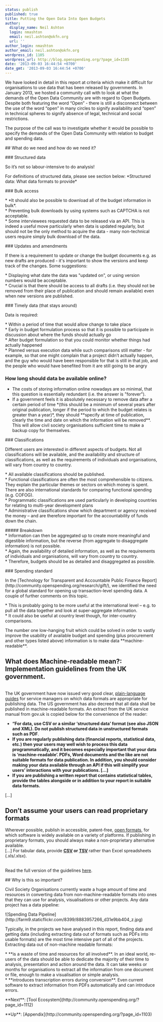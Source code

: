 ```yaml
---
status: publish
published: true
title: Putting the Open Data Into Open Budgets
author:
  display_name: Neil Ashton
  login: nmashton
  email: neil.ashton@okfn.org
  url: ''
author_login: nmashton
author_email: neil.ashton@okfn.org
wordpress_id: 1105
wordpress_url: http://blog.openspending.org/?page_id=1105
date: '2013-09-03 16:44:54 +0700'
date_gmt: '2013-09-03 16:44:54 +0700'
---
```

<p>We have looked in detail in this report at criteria which make it difficult for organisations to use data that has been released by governments.  In January 2013, we hosted a community call with to look at what the demands of the Open Data Community are with regard to Open Budgets. Despite both featuring the word “Open” - there is still a disconnect between the use of the word “open” in many circles to signify availability and “open” in technical spheres to signify absence of legal, technical and social restrictions. </p>
<p>The purpose of the call was to investigate whether it would be possible to specify the demands of the Open Data Community with relation to budget and spending data. </p>
<p>## What do we need and how do we need it? </p>
<p>### Structured data</p>
<p>So it’s not so labour-intensive to do analysis!</p>
<p>For definitions of structured data, please see section below: *Structured data: What data formats to provide* </p>
<p>### Bulk access </p>
<p>* *It should also be possible to download all of the budget information in bulk*.<br />
* Preventing bulk downloads by using systems such as CAPTCHA is not acceptable.<br />
* Some interviewees requested data to be released via an API. This is indeed a useful move particularly when data is updated regularly, but should not be the only method to acquire the data - many non-technical users require simply bulk download of the data.</p>
<p>### Updates and amendments</p>
<p>If there is a requirement to update or change the budget documents e.g. as new drafts are produced - it's important to show the versions and keep track of the changes. Some suggestions: </p>
<p>* Displaying what date the data was "updated on", or using version numbers would be acceptable.<br />
* Crucial is that there should be access to all drafts (i.e. they should not be removed from their place of publication and should remain available) even when new versions are published.</p>
<p>### Timely data (that stays around)</p>
<p>Data is required: </p>
<p>* Within a period of time that would allow change to take place<br />
* Early in budget formulation process so that it is possible to participate in discussion about where the funds should actually go<br />
* After budget formulation so that you could monitor whether things had actually happened<br />
* Planned versus execution data while such comparisons still matter - for example, so that one might complain that a project didn’t actually happen, and the guy who would have been responsible for that is still in that job, and the people who would have benefited from it are still going to be angry</p>
<div class="well">
<h3>How long should data be available online? </h3>
<ul>
<li>The costs of storing information online nowadays are so minimal, that this question is essentially redundant (i.e. the answer is "forever"). </li>
<li>If a government feels it is absolutely necessary to remove data after a certain period of time *(this should be a minimum of several years after original publication, longer if the period to which the budget relates is greater than a year)*, they should **specify at time of publication, clearly the time and date on which the information will be removed**. This will allow civil society organisations sufficient time to make a backup copy for themselves.</li>
</ul>
</div>
<p>### Classifications</p>
<p>Different users are interested in different aspects of budgets. Not all classifications will be available, and the availability and structure of classifications, as well as the requirements of individuals and organisations, will vary from country to country.</p>
<p>* All available classifications should be published.<br />
* Functional classifications are often the most comprehensible to citizens. They explain the particular themes or sectors on which money is spent. There are also international standards for comparing functional spending (e.g. COFOG).<br />
*  Programmatic classifications are used particularly in developing countries for relating to multi-year development plans<br />
* Administrative classifications show which department or agency received the money – and are therefore important for the accountability of funds down the chain.</p>
<p>##### Breakdown<br />
* Information can then be aggregated up to create more meaningful and digestible information, but the reverse (from aggregate to disaggregate information) is not possible.<br />
* Again, the availability of detailed information, as well as the requirements of individuals and organisations, will vary from country to country.<br />
* Therefore, budgets should be as detailed and disaggregated as possible.</p>
<p>### Spending standard</p>
<p>In the [Technology for Transparent and Accountable Public Finance Report](http://community.openspending.org/research/gift/), we identified the need for a global standard for opening up transaction-level spending data. A couple of further comments on this topic. </p>
<p>* This is probably going to be more useful at the international level – e.g. to pull all the data together and look at super-aggregate information.<br />
* It could also be useful at country level though, for inter-country comparisons. </p>
<p>The number one low-hanging fruit which could be solved in order to vastly improve the usability of available budget and spending (plus procurement and other types listed above) information is to make data **machine-readable**.</p>
<div class="well">
<h2>What does Machine-readable mean?: Implementation guidelines from the UK government.</h2>
<p><quote><br />
The UK government have now issued very good clear, <a href="https://www.gov.uk/service-manual/design-and-content/choosing-appropriate-formats.html">plain-language guides</a> for service managers on which data formats are appropriate for publishing data. The US government has also decreed that all data shall be published in machine-readable formats. An extract from the UK service manual from gov.uk is copied below for the convenience of the reader: </p>
<ul>
<li><quote><strong>“For data, use CSV or a similar ‘structured data’ format (see also JSON and XML). Do not publish structured data in unstructured formats such as PDF</strong></quote>.</li>
<li><quote><strong>If you are regularly publishing data (financial reports, statistical data, etc.) then your users may well wish to process this data programmatically, and it becomes especially important that your data is ‘machine-readable’. PDFs, Word documents and the like are not suitable formats for data publication. In addition, you should consider making your data available through an API if this will simplify your users’ interactions with your publications. [...]</quote></strong> </li>
<li><quote><strong>If you are publishing a written report that contains statistical tables, provide the tables alongside or in addition to your report in suitable data formats.</quote></strong>
</ul>
<p></quote></p>
<p>[...] </p>
<p><quote></p>
<h2>Don’t assume your users can read proprietary formats</h2>
<p>Wherever possible, publish in accessible, patent-free, <a href="https://en.wikipedia.org/wiki/Open_format">open formats</a>, for which software is widely available on a variety of platforms. If publishing in proprietary formats, you should always make a non-proprietary alternative available.<br />
[...] For tabular data, provide <strong> <a href="http://en.wikipedia.org/wiki/Comma-separated_values">CSV</a> or <a href="http://en.wikipedia.org/wiki/Tab-separated_values">TSV</a> </strong> rather than Excel spreadsheets (.xls/.xlsx).</p>
<p></quote><br />
Read the full version of the guidelines <a href="https://www.gov.uk/service-manual/design-and-content/choosing-appropriate-formats.html">here</a>.</p>
</div>
<p>## Why is this so important? </p>
<p>Civil Society Organisations currently waste a huge amount of time and resources in converting data from non-machine-readable formats into ones that they can use for analysis, visualisations or other projects. Any data project has a data pipeline: </p>
<p>![Spending Data Pipeline](http://farm9.staticflickr.com/8399/8883957266_d31e9bb404_z.jpg)</p>
<p>Typically, in the projects we have analysed in this report, finding data and getting data (including extracting data out of formats such as PDFs into usable formats) are the most time intensive part of all of the projects. Extracting data out of non-machine readable formats: </p>
<p>* **is a waste of time and resources for all involved**. In an ideal world, re-users of the data should be able to dedicate the majority of their time to analysis, presentation and action around the data. It can take weeks or months for organisations to extract all the information from one document or file, enough to make a visualisation or simple analysis.<br />
* **introduces transcription errors during conversion**. Even current software to extract information from PDFs automatically and can introduce errors.</p>
<p>**Next**: [Tool Ecosystem](http://community.openspending.org/?page_id=1112)</p>
<p>**Up**: [Appendix](http://community.openspending.org/?page_id=1103)</p>
